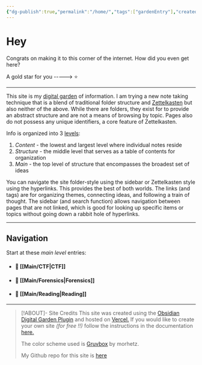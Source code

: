 ```yaml
---
{"dg-publish":true,"permalink":"/home/","tags":["gardenEntry"],"created":"2024-09-16T17:07:06.856-07:00","updated":"2024-09-16T20:44:34.015-07:00"}
---
```


# Hey

Congrats on making it to this corner of the internet. How did you even get here?

A gold star for you -----> ⭐

---

This site is my [digital garden](https://github.com/MaggieAppleton/digital-gardeners) of information. I am trying a new note taking technique that is a blend of traditional folder structure and [Zettelkasten](https://zettelkasten.de/overview/) but also neither of the above. While there are folders, they exist for to provide an abstract structure and are not a means of browsing by topic. Pages also do not possess any unique identifiers, a core feature of Zettelkasten.

Info is organized into 3 [levels](https://zettelkasten.de/posts/three-layers-structure-zettelkasten/):
1. *Content* - the lowest and largest level where individual notes reside
2. *Structure* - the middle level that serves as a table of contents for organization
3. *Main* - the top level of structure that encompasses the broadest set of ideas

You can navigate the site folder-style using the sidebar or Zettelkasten style using the hyperlinks. This provides the best of both worlds. The links (and tags) are for organizing themes, connecting ideas, and following a train of thought. The sidebar (and search function) allows navigation between pages that are not linked, which is good for looking up specific items or topics without going down a rabbit hole of hyperlinks.

---
## Navigation
Start at these *main level* entries:
- #### 🚩 [[Main/CTF\|CTF]]
- #### 🔎 [[Main/Forensics\|Forensics]]
- #### 📗 [[Main/Reading\|Reading]]

---
> [!ABOUT]- Site Credits
> This site was created using the [Obsidian Digital Garden Plugin](https://github.com/oleeskild/obsidian-digital-garden) and hosted on [Vercel.](https://vercel.com/) If you would like to create your own site *(for free !!)* follow the instructions in the documentation [here.](https://dg-docs.ole.dev/)
> 
> The color scheme used is [Gruvbox](https://github.com/morhetz/gruvbox) by morhetz.
> 
> My Github repo for this site is [here](https://github.com/antillean-nighthawk/digital-garden)

